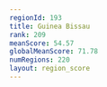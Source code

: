 ```yaml
---
regionId: 193
title: Guinea Bissau
rank: 209
meanScore: 54.57
globalMeanScore: 71.78
numRegions: 220
layout: region_score
---
```

